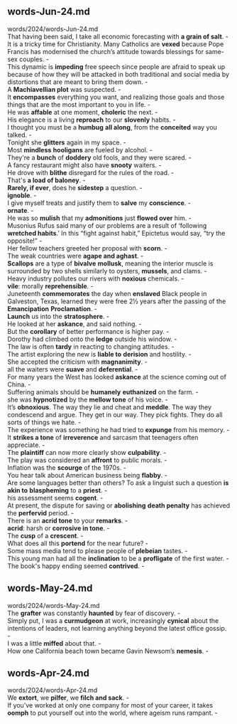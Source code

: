 ## words-Jun-24.md ##  
words/2024/words-Jun-24.md  
That having been said, I take all economic forecasting with **a grain of salt**. -  
It is a tricky time for Christianity. Many Catholics are **vexed** because Pope Francis has modernised the church’s attitude towards blessings for same-sex couples. -  
This dynamic is **impeding** free speech since people are afraid to speak up because of how they will be attacked in both traditional and social media by distortions that are meant to bring them down. -  
A **Machiavellian plot** was suspected.  -  
It **encompasses** everything you want, and realizing those goals and those things that are the most important to you in life.  -  
He was **affable** at one moment, **choleric** the next. -  
His elegance is a living **reproach** to our **slovenly** habits. -  
I thought you must be a **humbug** **all along**, from the **conceited** way you talked. -  
Tonight she **glitters** again in my space. -  
Most **mindless** **hooligans** are fueled by alcohol. -  
They're a **bunch** of **doddery** old fools, and they were scared. -  
A fancy restaurant might also have **snooty** waiters. -  
He drove with **blithe** disregard for the rules of the road. -  
That's **a load of baloney**. -  
**Rarely, if ever**, does he **sidestep** a question. -  
**ignoble**. -  
I give myself treats and justify them to **salve** my **conscience**. -  
**ornate**. -  
He was so **mulish** that my **admonitions** just **flowed over** him. -  
Musonius Rufus said many of our problems are a result of ‘following **wretched habits**.’ In this “fight against habit,” Epictetus would say, “try the opposite!” -  
Her fellow teachers greeted her proposal with **scorn**. -  
The weak countries were **agape and aghast**. -  
**Scallops** are a type of **bivalve** **mollusk**, meaning the interior muscle is surrounded by two shells similarly to oysters, **mussels**, and clams. -  
Heavy industry pollutes our rivers with **noxious** chemicals. -  
**vile**: morally **reprehensible**. -  
Juneteenth **commemorates** the day when **enslaved** Black people in Galveston, Texas, learned they were free 2½ years after the passing of the **Emancipation** **Proclamation**. -  
**Launch** us into the **stratosphere**. -  
He looked at her **askance**, and said nothing. -  
But the **corollary** of better performance is higher pay. -  
Dorothy had climbed onto the **ledge** outside his window. -  
The law is often **tardy** in reacting to changing attitudes. -  
The artist exploring the new is **liable to** **derision** and hostility. -  
She accepted the criticism with **magnanimity**. -  
all the waiters were **suave** and **deferential**. -  
For many years the West has looked **askance** at the science coming out of China. -  
Suffering animals should be **humanely** **euthanized** on the farm. -  
she was **hypnotized** by the **mellow tone** of his voice. -  
It’s **obnoxious**. The way they lie and cheat and **meddle**. The way they condescend and argue. They get in our way. They pick fights. They do all sorts of things we hate. -  
The experience was something he had tried to **expunge** from his memory. -  
It **strikes a tone** of **irreverence** and sarcasm that teenagers often appreciate. -  
The **plaintiff** can now more clearly show **culpability**. -  
The play was considered an **affront** to public morals.  -  
Inflation was the **scourge** of the 1970s. -  
You hear talk about American business being **flabby**. -  
Are some languages better than others? To ask a linguist such a question **is akin to** **blaspheming** to a **priest**. -  
his assessment seems **cogent**. -  
At present, the dispute for saving or **abolishing** **death penalty** has achieved the **perfervid** period. -  
There is an **acrid tone** to your **remarks**. -  
**acrid**: harsh or **corrosive in tone**. -  
The **cusp** of a **crescent**. -  
What does all this **portend** for the near future?  -  
Some mass media tend to please people of **plebeian** tastes. -  
This young man had all the **inclination** to be a **profligate** of the first water. -  
The book's happy ending seemed **contrived**. -  

## words-May-24.md ##  
words/2024/words-May-24.md  
The **grafter** was constantly **haunted** by fear of discovery. -  
Simply put, I was a **curmudgeon** at work, increasingly **cynical** about the intentions of leaders, not learning anything beyond the latest office gossip. -  
I was a little **miffed** about that. -  
How one California beach town became Gavin Newsom’s **nemesis**. -  

## words-Apr-24.md ##  
words/2024/words-Apr-24.md  
We **extort**, we **pilfer**, we **filch and sack**. -  
If you’ve worked at only one company for most of your career, it takes **oomph** to put yourself out into the world, where ageism runs rampant. -  
